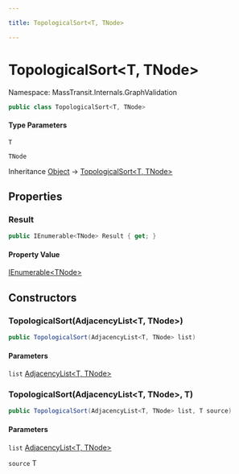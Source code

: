 ```yaml
---

title: TopologicalSort<T, TNode>

---
```


# TopologicalSort\<T, TNode\>

Namespace: MassTransit.Internals.GraphValidation

```csharp
public class TopologicalSort<T, TNode>
```

#### Type Parameters

`T`<br/>

`TNode`<br/>

Inheritance [Object](https://learn.microsoft.com/en-us/dotnet/api/system.object) → [TopologicalSort\<T, TNode\>](../masstransit-internals-graphvalidation/topologicalsort-2)

## Properties

### **Result**

```csharp
public IEnumerable<TNode> Result { get; }
```

#### Property Value

[IEnumerable\<TNode\>](https://learn.microsoft.com/en-us/dotnet/api/system.collections.generic.ienumerable-1)<br/>

## Constructors

### **TopologicalSort(AdjacencyList\<T, TNode\>)**

```csharp
public TopologicalSort(AdjacencyList<T, TNode> list)
```

#### Parameters

`list` [AdjacencyList\<T, TNode\>](../masstransit-internals-graphvalidation/adjacencylist-2)<br/>

### **TopologicalSort(AdjacencyList\<T, TNode\>, T)**

```csharp
public TopologicalSort(AdjacencyList<T, TNode> list, T source)
```

#### Parameters

`list` [AdjacencyList\<T, TNode\>](../masstransit-internals-graphvalidation/adjacencylist-2)<br/>

`source` T<br/>
